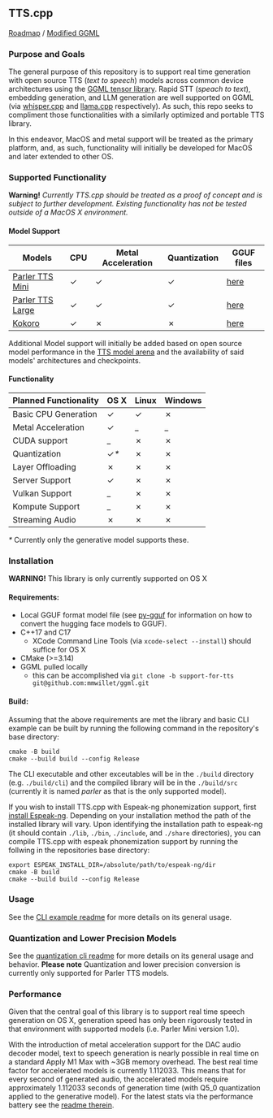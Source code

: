 ## TTS.cpp

[Roadmap](https://github.com/users/mmwillet/projects/1) / [Modified GGML](https://github.com/mmwillet/ggml/tree/support-for-tts)

### Purpose and Goals

The general purpose of this repository is to support real time generation with open source TTS (_text to speech_) models across common device architectures using the [GGML tensor library](https://github.com/ggerganov/ggml). Rapid STT (_speach to text_), embedding generation, and LLM generation are well supported on GGML (via [whisper.cpp](https://github.com/ggerganov/whisper.cpp) and [llama.cpp](https://github.com/ggerganov/llama.cpp) respectively). As such, this repo seeks to compliment those functionalities with a similarly optimized and portable TTS library.

In this endeavor, MacOS and metal support will be treated as the primary platform, and, as such, functionality will initially be developed for MacOS and later extended to other OS.   

### Supported Functionality

**Warning!** *Currently TTS.cpp should be treated as a _proof of concept_ and is subject to further development. Existing functionality has not be tested outside of a MacOS X environment.*

#### Model Support

| Models | CPU | Metal Acceleration | Quantization | GGUF files |
|--------------------------------------------------------------------------|-------|-------|-------|--------------------------------------------------------|
| [Parler TTS Mini](https://huggingface.co/parler-tts/parler-tts-mini-v1)  |&check;|&check;|&check;|[here](https://huggingface.co/mmwillet2/Parler_TTS_GGUF)|
| [Parler TTS Large](https://huggingface.co/parler-tts/parler-tts-large-v1)|&check;|&check;|&check;|[here](https://huggingface.co/mmwillet2/Parler_TTS_GGUF)|
| [Kokoro](https://huggingface.co/hexgrad/Kokoro-82M)                      |&check;|&cross;|&cross;|[here](https://huggingface.co/mmwillet2/Kokoro_GGUF)    |

Additional Model support will initially be added based on open source model performance in the [TTS model arena](https://huggingface.co/spaces/TTS-AGI/TTS-Arena) and the availability of said models' architectures and checkpoints.

#### Functionality

| Planned Functionality | OS X       | Linux | Windows |
|----------------------|------------|---|---|
| Basic CPU Generation | &check;    |&check;|&cross;|
| Metal Acceleration   | &check; | _ | _ |
| CUDA support         | _          |&cross;|&cross;|
| Quantization         | &check;_*_ |&cross;|&cross;|
| Layer Offloading     | &cross;    |&cross;|&cross;|
| Server Support       | &check;    |&cross;|&cross;|
| Vulkan Support       | _          |&cross;|&cross;|
| Kompute Support      | _          |&cross;|&cross;|
| Streaming Audio      | &cross;    |&cross;|&cross;|

 _*_ Currently only the generative model supports these.
### Installation

**WARNING!** This library is only currently supported on OS X

#### Requirements:

* Local GGUF format model file (see [py-gguf](./py-ggufs/README.md) for information on how to convert the hugging face models to GGUF).
* C++17 and C17
  * XCode Command Line Tools (via `xcode-select --install`) should suffice for OS X
* CMake (>=3.14) 
* GGML pulled locally
  * this can be accomplished via `git clone -b support-for-tts git@github.com:mmwillet/ggml.git`
  
#### Build:

Assuming that the above requirements are met the library and basic CLI example can be built by running the following command in the repository's base directory:
```commandline
cmake -B build                                           
cmake --build build --config Release
```

The CLI executable and other exceutables will be in the `./build` directory (e.g. `./build/cli`) and the compiled library will be in the `./build/src` (currently it is named _parler_ as that is the only supported model).

If you wish to install TTS.cpp with Espeak-ng phonemization support, first [install Espeak-ng](https://github.com/espeak-ng/espeak-ng/blob/master/docs/guide.md). Depending on your installation method the path of the installed library will vary. Upon identifying the installation path to espeak-ng (it should contain `./lib`, `./bin`, `./include`, and `./share` directories), you can compile TTS.cpp with espeak phonemization support by running the follwing in the repositories base directory:

```commandline
export ESPEAK_INSTALL_DIR=/absolute/path/to/espeak-ng/dir
cmake -B build                                           
cmake --build build --config Release
```

### Usage

See the [CLI example readme](./examples/cli/README.md) for more details on its general usage.

### Quantization and Lower Precision Models

See the [quantization cli readme](./examples/quantize/README.md) for more details on its general usage and behavior. **Please note** Quantization and lower precision conversion is currently only supported for Parler TTS models. 

### Performance

 Given that the central goal of this library is to support real time speech generation on OS X, generation speed has only been rigorously tested in that environment with supported models (i.e. Parler Mini version 1.0).

 With the introduction of metal acceleration support for the DAC audio decoder model, text to speech generation is nearly possible in real time on a standard Apply M1 Max with ~3GB memory overhead. The best real time factor for accelerated models is currently 1.112033. This means that for every second of generated audio, the accelerated models require approximately 1.112033 seconds of generation time (with Q5_0 quantization applied to the generative model). For the latest stats via the performance battery see the [readme therein](./examples/perf_battery/README.md).
